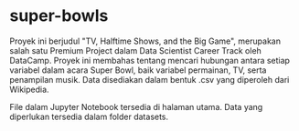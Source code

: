 # super-bowls
Proyek ini berjudul "TV, Halftime Shows, and the Big Game", merupakan salah satu Premium Project dalam Data Scientist Career Track oleh DataCamp. 
Proyek ini membahas tentang mencari hubungan antara setiap variabel dalam acara Super Bowl, baik variabel permainan, TV, serta penampilan musik. 
Data disediakan dalam bentuk .csv yang diperoleh dari Wikipedia.

File dalam Jupyter Notebook tersedia di halaman utama. Data yang diperlukan tersedia dalam folder datasets.
